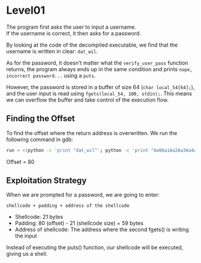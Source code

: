 # Level01

The program first asks the user to input a username.  
If the username is correct, it then asks for a password.

By looking at the code of the decompiled executable, we find that the username is written in clear: `dat_wil`.

As for the password, it doesn’t matter what the `verify_user_pass` function returns, the program always ends up in the same condition and prints `nope, incorrect password...` using a `puts`.

However, the password is stored in a buffer of size 64 (`char local_54[64];`), and the user input is read using `fgets(local_54, 100, stdin);`.
This means we can overflow the buffer and take control of the execution flow.

## Finding the Offset

To find the offset where the return address is overwritten. We run the following command in gdb:

```bash
run < <(python -c 'print "dat_wil"'; python -c 'print "Aa0Aa1Aa2Aa3Aa4Aa5Aa6Aa7Aa8Aa9Ab0Ab1Ab2Ab3Ab4Ab5Ab6Ab7Ab8Ab9Ac0Ac1Ac2Ac3Ac4Ac5Ac6Ac7Ac8Ac9Ad0Ad1Ad2Ad3Ad4Ad5Ad6Ad7Ad8Ad9Ae0Ae1Ae2Ae3Ae4Ae5Ae6Ae7Ae8Ae9Af0Af1Af2Af3Af4Af5Af6Af7Af8Af9Ag0Ag1Ag2Ag3Ag4Ag5Ag"')
```
Offset = 80

## Exploitation Strategy

When we are prompted for a password, we are going to enter:
```
shellcode + padding + address of the shellcode
```

- Shellcode: 21 bytes
- Padding: 80 (offset) - 21 (shellcode size) = 59 bytes
- Address of shellcode: The address where the second fgets() is writing the input

Instead of executing the puts() function, our shellcode will be executed, giving us a shell.